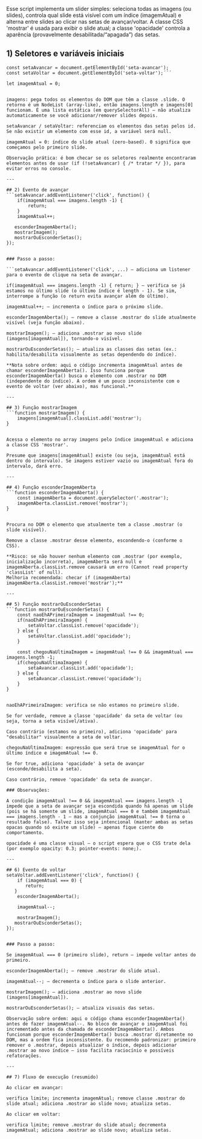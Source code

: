 Esse script implementa um slider simples: seleciona todas as imagens (ou slides), controla qual slide está visível com um índice (imagemAtual) e alterna entre slides ao clicar nas setas de avançar/voltar. A classe CSS 'mostrar' é usada para exibir o slide atual; a classe 'opacidade' controla a aparência (provavelmente desabilitada/“apagada”) das setas.

## 1) Seletores e variáveis iniciais
```const imagens = document.querySelectorAll('.slide');
const setaAvancar = document.getElementById('seta-avancar');
const setaVoltar = document.getElementById('seta-voltar');´´´

let imagemAtual = 0;


imagens: pega todos os elementos do DOM que têm a classe .slide. O retorno é um NodeList (array-like), então imagens.length e imagens[0] funcionam. É uma lista estática (em querySelectorAll) — não atualiza automaticamente se você adicionar/remover slides depois.

setaAvancar / setaVoltar: referenciam os elementos das setas pelos id. Se não existir um elemento com esse id, a variável será null.

imagemAtual = 0: índice do slide atual (zero-based). 0 significa que começamos pelo primeiro slide.

Observação prática: é bom checar se os seletores realmente encontraram elementos antes de usar (if (!setaAvancar) { /* tratar */ }), para evitar erros no console.

---

## 2) Evento de avançar
```setaAvancar.addEventListener('click', function() {
    if(imagemAtual === imagens.length -1) {
        return;
    }   
    imagemAtual++;

   esconderImagemAberta();
   mostrarImagem();
   mostrarOuEsconderSetas();
});


### Passo a passo:

```setaAvancar.addEventListener('click', ...) — adiciona um listener para o evento de clique na seta de avançar.

if(imagemAtual === imagens.length -1) { return; } — verifica se já estamos no último slide (o último índice é length - 1). Se sim, interrompe a função (o return evita avançar além do último).

imagemAtual++; — incrementa o índice para o próximo slide.

esconderImagemAberta(); — remove a classe .mostrar do slide atualmente visível (veja função abaixo).

mostrarImagem(); — adiciona .mostrar ao novo slide (imagens[imagemAtual]), tornando-o visível.

mostrarOuEsconderSetas(); — atualiza as classes das setas (ex.: habilita/desabilita visualmente as setas dependendo do índice).

**Nota sobre ordem: aqui o código incrementa imagemAtual antes de chamar esconderImagemAberta(). Isso funciona porque esconderImagemAberta() busca o elemento com .mostrar no DOM (independente do índice). A ordem é um pouco inconsistente com o evento de voltar (ver abaixo), mas funcional.**

---

## 3) Função mostrarImagem
```function mostrarImagem() {
    imagens[imagemAtual].classList.add('mostrar');
}


Acessa o elemento no array imagens pelo índice imagemAtual e adiciona a classe CSS 'mostrar'.

Presume que imagens[imagemAtual] existe (ou seja, imagemAtual está dentro do intervalo). Se imagens estiver vazio ou imagemAtual fora do intervalo, dará erro.

---

## 4) Função esconderImagemAberta
```function esconderImagemAberta() {
    const imagemAberta = document.querySelector('.mostrar');
    imagemAberta.classList.remove('mostrar');
}


Procura no DOM o elemento que atualmente tem a classe .mostrar (o slide visível).

Remove a classe .mostrar desse elemento, escondendo-o (conforme o CSS).

**Risco: se não houver nenhum elemento com .mostrar (por exemplo, inicialização incorreta), imagemAberta será null e imagemAberta.classList.remove causará um erro (Cannot read property 'classList' of null).
Melhoria recomendada: checar if (imagemAberta) imagemAberta.classList.remove('mostrar');**

---

## 5) Função mostrarOuEsconderSetas
```function mostrarOuEsconderSetas() {
    const naoEhAPrimeiraImagem = imagemAtual !== 0;
    if(naoEhAPrimeiraImagem) {
        setaVoltar.classList.remove('opacidade');
    } else {
        setaVoltar.classList.add('opacidade');
    }

    const chegouNaUltimaImagem = imagemAtual !== 0 && imagemAtual === imagens.length -1;
    if(chegouNaUltimaImagem) {
        setaAvancar.classList.add('opacidade');
    } else {
        setaAvancar.classList.remove('opacidade');
    }
}


naoEhAPrimeiraImagem: verifica se não estamos no primeiro slide.

Se for verdade, remove a classe 'opacidade' da seta de voltar (ou seja, torna a seta visível/ativa).

Caso contrário (estamos no primeiro), adiciona 'opacidade' para "desabilitar" visualmente a seta de voltar.

chegouNaUltimaImagem: expressão que será true se imagemAtual for o último índice e imagemAtual !== 0.

Se for true, adiciona 'opacidade' à seta de avançar (esconde/desabilita a seta).

Caso contrário, remove 'opacidade' da seta de avançar.

### Observações:

A condição imagemAtual !== 0 && imagemAtual === imagens.length -1 impede que a seta de avançar seja escondida quando há apenas um slide (pois se há somente um slide, imagemAtual === 0 e também imagemAtual === imagens.length - 1 — mas a conjunção imagemAtual !== 0 torna o resultado false). Talvez isso seja intencional (manter ambas as setas opacas quando só existe um slide) — apenas fique ciente do comportamento.

opacidade é uma classe visual — o script espera que o CSS trate dela (por exemplo opacity: 0.3; pointer-events: none;).

---

## 6) Evento de voltar
setaVoltar.addEventListener('click', function() {   
    if (imagemAtual === 0) {
       return;
   }
    esconderImagemAberta();

    imagemAtual--;

    mostrarImagem();
   mostrarOuEsconderSetas();
});


### Passo a passo:

Se imagemAtual === 0 (primeiro slide), return — impede voltar antes do primeiro.

esconderImagemAberta(); — remove .mostrar do slide atual.

imagemAtual--; — decrementa o índice para o slide anterior.

mostrarImagem(); — adiciona .mostrar ao novo slide (imagens[imagemAtual]).

mostrarOuEsconderSetas(); — atualiza visuais das setas.

Observação sobre ordem: aqui o código chama esconderImagemAberta() antes de fazer imagemAtual--. No bloco de avançar o imagemAtual foi incrementado antes da chamada de esconderImagemAberta(). Ambos funcionam porque esconderImagemAberta() busca .mostrar diretamente no DOM, mas a ordem fica inconsistente. Eu recomendo padronizar: primeiro remover o .mostrar, depois atualizar o índice, depois adicionar .mostrar ao novo índice — isso facilita raciocínio e possíveis refatorações.

---

## 7) Fluxo de execução (resumido)

Ao clicar em avançar:

verifica limite; incrementa imagemAtual; remove classe .mostrar do slide atual; adiciona .mostrar ao slide novo; atualiza setas.

Ao clicar em voltar:

verifica limite; remove .mostrar do slide atual; decrementa imagemAtual; adiciona .mostrar ao slide novo; atualiza setas.
